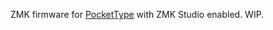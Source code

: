 ZMK firmware for [PocketType](https://mechboards.co.uk/products/pockettype?variant=40366789361869) with ZMK Studio enabled. WIP.
